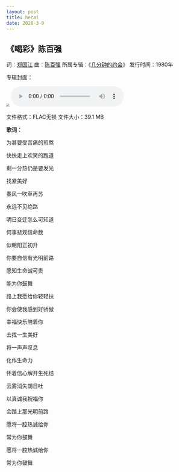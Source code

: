 ```yaml
---
layout: post
title: hecai
date: 2020-3-9
---
```




## 《喝彩》陈百强

词：[郑国江](https://baike.baidu.com/item/郑国江/1540736)      曲：[陈百强](https://baike.baidu.com/item/陈百强/423672)     所属专辑：《[几分钟的约会](https://baike.baidu.com/item/几分钟的约会/3473858)》      发行时间：1980年

专辑封面：

<img src="https://cdn.jsdelivr.net/gh/Robert1037/rsc/img/hecai.webp" style="zoom:50%;" />

<audio controls height="100" width="100">
  <source src="https://f004.backblazeb2.com/b2api/v1/b2_download_file_by_id?fileId=4_z151208fb2adf4b5176fa0610_f104f8bbe228453f7_d20220309_m080830_c004_v0402003_t0056" type="audio/mpeg">
</audio>

文件格式：FLAC无损      文件大小：39.1 MB

**歌词：**

为甚要受苦痛的煎熬

快快走上欢笑的跑道

剩一分热仍是要发光

找紧美好

春风一吹草再苏

永远不见绝路

明日变迁怎么可知道

何事悲观信命数

似朝阳正初升

你要自信有光明前路

愿知生命诚可贵

能为你鼓舞

路上我愿给你轻轻扶

你会使我感到好骄傲

幸福快乐陪着你

去找一生美好

将一声声叹息

化作生命力

怀着信心解开生死结

云雾消失朗日吐

以真诚我祝福你

会踏上那光明前路

愿将一腔热诚给你

常为你鼓舞

愿将一腔热诚给你

常为你鼓舞